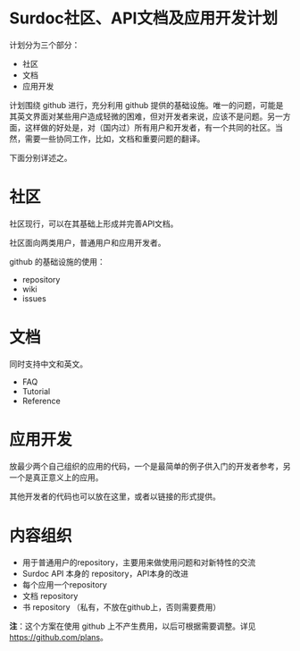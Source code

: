 # **Surdoc社区、API文档及应用开发计划**

计划分为三个部分：

* 社区
* 文档
* 应用开发

计划围绕 github 进行，充分利用 github 提供的基础设施。唯一的问题，可能是其英文界面对某些用户造成轻微的困难，但对开发者来说，应该不是问题。另一方面，这样做的好处是，对（国内过）所有用户和开发者，有一个共同的社区。当然，需要一些协同工作，比如，文档和重要问题的翻译。

下面分别详述之。

# 社区

社区现行，可以在其基础上形成并完善API文档。

社区面向两类用户，普通用户和应用开发者。

github 的基础设施的使用：

*	repository
*	wiki
*	issues

# 文档

同时支持中文和英文。

*	FAQ
*	Tutorial
*	Reference


# 应用开发

放最少两个自己组织的应用的代码，一个是最简单的例子供入门的开发者参考，另一个是真正意义上的应用。

其他开发者的代码也可以放在这里，或者以链接的形式提供。



# 内容组织

*	用于普通用户的repository，主要用来做使用问题和对新特性的交流
*	Surdoc API 本身的 repository，API本身的改进
*	每个应用一个repository
*	文档 repository 
*	书 repository （私有，不放在github上，否则需要费用）

**注**：这个方案在使用 github 上不产生费用，以后可根据需要调整。详见 <https://github.com/plans>。